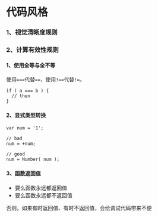 # 代码风格

### 1、视觉清晰度规则

### 2、计算有效性规则

#### 1、使用全等与全不等

  使用`===`代替`==`，使用`!==`代替`!=`。

    if ( a === b ) {
      // then
    }

#### 2、显式类型转换

    var num = '1';

    // bad
    num = +num;

    // good
    num = Number( num );

#### 3、函数返回值

* 要么函数永远都返回值
* 要么函数永远都不返回值


否则，如果有时返回值、有时不返回值，会给调试代码带来不便
